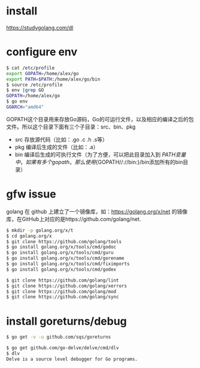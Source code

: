 # install
https://studygolang.com/dl

# configure env
```bash
$ cat /etc/profile
export GOPATH=/home/alex/go
export PATH=$PATH:/home/alex/go/bin
$ source /etc/profile
$ env |grep GO
GOPATH=/home/alex/go
$ go env
GOARCH="amd64"
```
GOPATH这个目录用来存放Go源码，Go的可运行文件，以及相应的编译之后的包文件。所以这个目录下面有三个子目录：src、bin、pkg
* src 存放源代码（比如：.go .c .h .s等）
* pkg 编译后生成的文件（比如：.a）
* bin 编译后生成的可执行文件（为了方便，可以把此目录加入到 $PATH 变量中，如果有多个gopath，那么使用${GOPATH//://bin:}/bin添加所有的bin目录）

# gfw issue
golang 在 github 上建立了一个镜像库，如：https://golang.org/x/net 的镜像库，在GitHub上对应的是https://github.com/golang/net.

```bash
$ mkdir -p golang.org/x/t
$ cd golang.org/x
$ git clone https://github.com/golang/tools
$ go install golang.org/x/tools/cmd/godoc
$ go install golang.org/x/tools/cmd/guru
$ go install golang.org/x/tools/cmd/gorename
$ go install golang.org/x/tools/cmd/fiximports
$ go install golang.org/x/tools/cmd/godex

$ git clone https://github.com/golang/lint
$ git clone https://github.com/golang/xerrors
$ git clone https://github.com/golang/mod
$ git clone https://github.com/golang/sync

```
# install goreturns/debug
```bash
$ go get -v -u github.com/sqs/goreturns

$ go get github.com/go-delve/delve/cmd/dlv
$ dlv
Delve is a source level debugger for Go programs.
```

